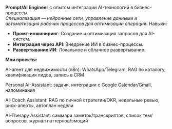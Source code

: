 **Prompt/AI Engineer** с опытом интеграции AI-технологий в бизнес-процессы.  
*Специализация — нейронные сети, управление данными и автоматизация рабочих процессов для оптимизации операций.*
Навыки:
- **Промт-инжиниринг**: Создание и оптимизация запросов для AI-систем.
- **Интеграция через API**: Внедрение ИИ в бизнес-процессы.
- **Развертывание ИИ**: Локальное и облачное развертывание.

**Мои проекты:**

AI-агент для недвижимости (n8n): WhatsApp/Telegram, RAG по каталогу, квалификация лидов, запись в CRM

Personal AI-Assistant: задачи, интеграции с Google Calendar/Gmail, напоминания

AI-Coach Assistant: RAG по личной стратегии/OKR, недельные ревью, риск-алерты, автоплан недели

AI-Therapy Assistant: саммари заметок/транскриптов, список тем/вопросов, журнал паттернов/эмоций
